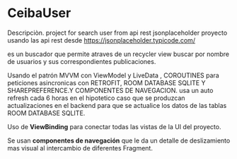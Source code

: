 # CeibaUser
Descripciòn.
project for search user from api rest jsonplaceholder
proyecto usando las api rest desde https://jsonplaceholder.typicode.com/ 

es un buscador que permite atraves de un recycler view buscar por nombre de usuarios y sus correspondientes publicaciones.


Usando el patrón MVVM con ViewModel y LiveData , COROUTINES para peticiones asincronicas con RETROFIT, ROOM DATABASE SQLITE Y SHAREPREFERENCE.Y COMPONENTES DE NAVEGACION.
usa un auto refresh cada 6 horas en el hipotetico caso que se produzcan actualizaciones en el backend para que se actualice los datos de las tablas ROOM DATABASE SQLITE.


Uso de **ViewBinding** para conectar todas las vistas de la UI del proyecto.

Se usan **componentes de navegación** que le da  un detalle de deslizamiento mas visual al intercambio de diferentes Fragment.

